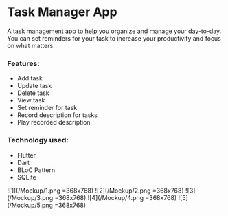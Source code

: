 # Task Manager App

A task management app to help you organize and manage your day-to-day. You can set reminders for your task to increase your productivity and focus on what matters.

### Features:
 - Add task
 - Update task
 - Delete task
 - View task
 - Set reminder for task
 - Record description for tasks
 - Play recorded description
 
### Technology used:
 - Flutter
 - Dart
 - BLoC Pattern
 - SQLite

![1](/Mockup/1.png =368x768) ![2](/Mockup/2.png =368x768)
![3](/Mockup/3.png =368x768) ![4](/Mockup/4.png =368x768)
![5](/Mockup/5.png =368x768)
